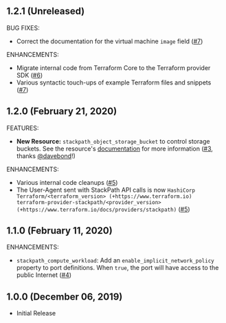 ## 1.2.1 (Unreleased)

BUG FIXES:

- Correct the documentation for the virtual machine `image` field ([#7](https://github.com/terraform-providers/terraform-provider-stackpath/pull/7))

ENHANCEMENTS:

- Migrate internal code from Terraform Core to the Terraform provider SDK ([#6](https://github.com/terraform-providers/terraform-provider-stackpath/pull/6))
- Various syntactic touch-ups of example Terraform files and snippets ([#7](https://github.com/terraform-providers/terraform-provider-stackpath/pull/7))

## 1.2.0 (February 21, 2020)

FEATURES:

- **New Resource:** `stackpath_object_storage_bucket` to control storage buckets. See the resource's [documentation](https://www.terraform.io/docs/providers/stackpath/r/object_storage_bucket.html) for more information ([#3](https://github.com/terraform-providers/terraform-provider-stackpath/pull/3), thanks [@davebond](https://github.com/davebond)!)

ENHANCEMENTS:

- Various internal code cleanups ([#5](https://github.com/terraform-providers/terraform-provider-stackpath/pull/5))
- The User-Agent sent with StackPath API calls is now `HashiCorp Terraform/<terraform_version> (+https://www.terraform.io) terraform-provider-stackpath/<provider_version> (+https://www.terraform.io/docs/providers/stackpath)` ([#5](https://github.com/terraform-providers/terraform-provider-stackpath/pull/5))

## 1.1.0 (February 11, 2020)

ENHANCEMENTS:

- `stackpath_compute_workload`: Add an `enable_implicit_network_policy` property to port definitions. When `true`, the port will have access to the public Internet ([#4](https://github.com/terraform-providers/terraform-provider-stackpath/pull/4))

## 1.0.0 (December 06, 2019)

- Initial Release
